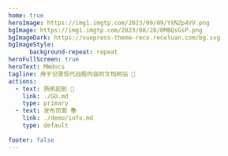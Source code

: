 ```yaml
---
home: true
heroImage: https://img1.imgtp.com/2023/09/09/YXNZp4VV.png
bgImage: https://img1.imgtp.com/2023/08/28/0MBQsGsP.png
bgImageDark: https://vuepress-theme-reco.recoluan.com/bg.svg
bgImageStyle:
      background-repeat: repeat
heroFullScreen: true
heroText: MWdocs
tagline: 用于记录现代战舰内容的文档网站 🍂
actions:
  - text: 扬帆起航 🌊
    link: ./GO.md
    type: primary
  - text: 发布页面 📚
    link: ./demo/info.md
    type: default
	
footer: false
---
```



